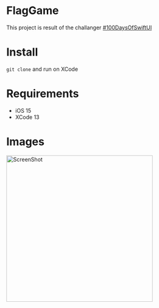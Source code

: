 # FlagGame
This project is result of the challanger [#100DaysOfSwiftUI](https://www.hackingwithswift.com/100/swiftui)


# Install
`git clone` and run on XCode

# Requirements
 - iOS 15
 - XCode 13

# Images
<img width="384" alt="ScreenShot" src="https://user-images.githubusercontent.com/33009431/148136413-fd6b21b3-c55c-4f55-8779-a836e4f2907d.jpeg">
